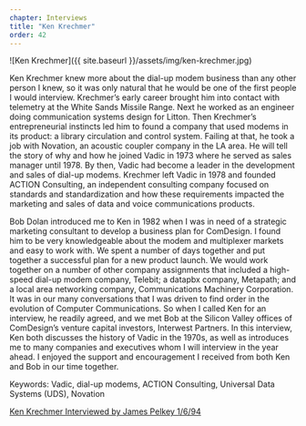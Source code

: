 ```yaml
---
chapter: Interviews
title: "Ken Krechmer"
order: 42
---
```


![Ken Krechmer]({{ site.baseurl }}/assets/img/ken-krechmer.jpg)

Ken Krechmer knew more about the dial-up modem business than any other person I knew, so it was only natural that he would be one of the first people I would interview. Krechmer’s early career brought him into contact with telemetry at the White Sands Missile Range. Next he worked as an engineer doing communication systems design for Litton. Then Krechmer’s entrepreneurial instincts led him to found a company that used modems in its product: a library circulation and control system. Failing at that, he took a job with Novation, an acoustic coupler company in the LA area. He will tell the story of why and how he joined Vadic in 1973 where he served as sales manager until 1978. By then, Vadic had become a leader in the development and sales of dial-up modems. Krechmer left Vadic in 1978 and founded ACTION Consulting, an independent consulting company focused on standards and standardization and how these requirements impacted the marketing and sales of data and voice communications products.

Bob Dolan introduced me to Ken in 1982 when I was in need of a strategic marketing consultant to develop a business plan for ComDesign. I found him to be very knowledgeable about the modem and multiplexer markets and easy to work with. We spent a number of days together and put together a successful plan for a new product launch. We would work together on a number of other company assignments that included a high-speed dial-up modem company, Telebit; a datapbx company, Metapath; and a local area networking company, Communications Machinery Corporation. It was in our many conversations that I was driven to find order in the evolution of Computer Communications. So when I called Ken for an interview, he readily agreed, and we met Bob at the Silicon Valley offices of ComDesign’s venture capital investors, Interwest Partners. In this interview, Ken both discusses the history of Vadic in the 1970s, as well as introduces me to many companies and executives whom I will interview in the year ahead. I enjoyed the support and encouragement I received from both Ken and Bob in our time together.

Keywords: Vadic, dial-up modems, ACTION Consulting, Universal Data Systems (UDS), Novation

[Ken Krechmer Interviewed by James Pelkey 1/6/94](https://archive.computerhistory.org/resources/access/text/2016/04/102738107-05-01-acc.pdf)
